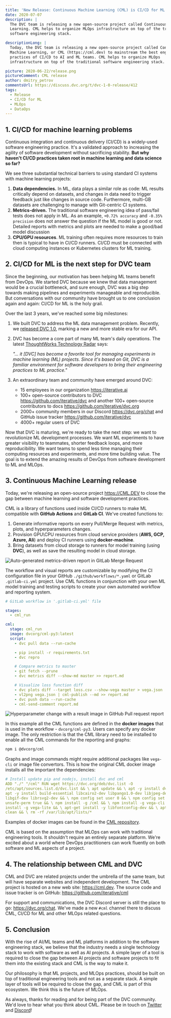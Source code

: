 ```yaml
---
title: 'New Release: Continuous Machine Learning (CML) is CI/CD for ML'
date: 2020-07-07
description: |
  The DVC team is releasing a new open-source project called Continuous Machine
  Learning. CML helps to organize MLOps infrastructure on top of the traditional
  software engineering stack.

descriptionLong: |
  Today, the DVC team is releasing a new open-source project called Continuous
  Machine Learning, or CML (https://cml.dev) to mainstream the best engineering
  practices of CI/CD to AI and ML teams. CML helps to organize MLOps
  infrastructure on top of the traditional software engineering stack.

picture: 2020-06-22/release.png
pictureComment: CML release
author: dmitry_petrov
commentsUrl: https://discuss.dvc.org/t/dvc-1-0-release/412
tags:
  - Release
  - CI/CD for ML
  - MLOps
  - DataOps
---
```


## 1. CI/CD for machine learning problems

Continuous integration and continuous delivery (CI/CD) is a widely-used software
engineering practice. It's a validated approach to increasing the agility of
software development without sacrificing stability. **But why haven't CI/CD
practices taken root in machine learning and data science so far?**

We see three substantial technical barriers to using standard CI systems with
machine learning projects:

1. **Data dependencies.** In ML, data plays a similar role as code: ML results
   critically depend on datasets, and changes in data need to trigger feedback
   just like changes in source code. Furthermore, multi-GB datasets are
   challenging to manage with Git-centric CI systems.
2. **Metrics-driven.** The traditional software engineering idea of pass/fail
   tests does not apply in ML. As an example, `+0.72% accuracy` and
   `-0.35% precision` does not answer the question if the ML model is good or
   not. Detailed reports with metrics and plots are needed to make a good/bad
   model discussion
3. **CPU/GPU resources**. ML training often requires more resources to train
   then is typical to have in CI/CD runners. CI/CD must be connected with cloud
   computing instances or Kubernetes clusters for ML training.

## 2. CI/CD for ML is the next step for DVC team

Since the beginning, our motivation has been helping ML teams benefit from
DevOps. We started DVC because we knew that data management would be a crucial
bottleneck, and sure enough, DVC was a big step towards making pipelines and
experiments manageable and reproducible. But conversations with our community
have brought us to one conclusion again and again: CI/CD for ML is the holy
grail.

Over the last 3 years, we've reached some big milestones:

1. We built DVC to address the ML data management problem. Recently, we
   [released DVC 1.0](https://dvc.org/blog/dvc-1-0-release), marking a new and
   more stable era for our API.
2. DVC has become a core part of many ML team's daily operations. The latest
   [ThoughtWorks Technology Radar](https://www.thoughtworks.com/radar/tools)
   says:

   _"... it [DVC] has become a favorite tool for managing experiments in machine
   learning (ML) projects. Since it's based on Git, DVC is a familiar
   environment for software developers to bring their engineering practices to
   ML practice."_

3. An extraordinary team and community have emerged around DVC:
   - 15 employees in our organization https://iterative.ai
   - 100+ open-source contributors to DVC https://github.com/iterative/dvc and
     another 100+ open-source contributors to docs
     https://github.com/iterative/dvc.org
   - 2000+ community members in our Discord https://dvc.org/chat and GitHub
     issue tracker https://github.com/iterative/dvc
   - 4000+ regular users of DVC

Now that DVC is maturing, we're ready to take the next step: we want to
revolutionize ML development processes. We want ML experiments to have greater
visibility to teammates, shorter feedback loops, and more reproducibility. We
want teams to spend less time managing their computing resources and
experiments, and more time building value. The goal is to extend the amazing
results of DevOps from software development to ML and MLOps.

## 3. Continuous Machine Learning release

Today, we're releasing an open-source project https://CML.DEV to close the gap
between machine learning and software development practices.

CML is a library of functions used inside CI/CD runners to make ML compatible
with **GitHub Actions** and **GitLab CI**. We've created functions to:

1. Generate informative reports on every Pull/Merge Request with metrics, plots,
   and hyperparameters changes.
2. Provision GPU\CPU resources from cloud service providers (**AWS, GCP, Azure,
   Ali**) and deploy CI runners using **docker-machine**.
3. Bring datasets from cloud storage to runners for model training (using
   **DVC**), as well as save the resulting model in cloud storage.

![Auto-generated metrics-driven report in GitLab Merge Request](/uploads/images/2020-07-07/cml-report-metrics.png)

The workflow and visual reports are customizable by modifying the CI
configuration file in your GitHub `./github/workflows/*.yaml` or GitLab
`.gitlab-ci.yml` project. Use CML functions in conjunction with your own ML
model training and testing scripts to create your own automated workflow and
reporting system.

```yaml
# GitLab workflow in '.gitlab-ci.yml' file

stages:
  - cml_run

cml:
  stage: cml_run
  image: dvcorg/cml-py3:latest
  script:
    - dvc pull data --run-cache

    - pip install -r requirements.txt
    - dvc repro

    # Compare metrics to master
    - git fetch --prune
    - dvc metrics diff --show-md master >> report.md

    # Visualize loss function diff
    - dvc plots diff --target loss.csv --show-vega master > vega.json
    - vl2png vega.json | cml-publish --md >> report.md
    - dvc push data --run-cache
    - cml-send-comment report.md
```

![Hyperparameter change with a result image in GitHub Pull request report](/uploads/images/2020-07-07/cml-report-params.png)

In this example all the CML functions are defined in the **docker images** that
is used in the workflow - `dvcorg/cml-py3`. Users can specify any docker image.
The only restriction is that the CML library need to be installed to enable all
the CML commands for the reporting and graphs:

```bash
npm i @dvcorg/cml
```

Graphs and image commands might require additional packages like `vega-cli` or
image file convertors. This is how the original CML docker image installs all
the important the dependencies:

```yaml
# Install update pip and nodejs, install dvc and cml
ADD "./" "/cml" RUN wget https://dvc.org/deb/dvc.list -O
/etc/apt/sources.list.d/dvc.list && \ apt update && \ apt -y install dvc && \
apt -y install build-essential libcairo2-dev libpango1.0-dev libjpeg-dev
libgif-dev librsvg2-dev && \ npm config set user 0 && \ npm config set
unsafe-perm true && \ npm install -g /cml && \ npm install -g vega-cli && \ npm
install -g vega-lite && \ apt-get install -y libfontconfig-dev && \ apt-get
clean && \ rm -rf /var/lib/apt/lists/*
```

Examples of docker images can be found in the
[CML repository](https://github.com/iterative/cml/).

CML is based on the assumption that MLOps can work with traditional engineering
tools. It shouldn't require an entirely separate platform. We're excited about a
world where DevOps practitioners can work fluently on both software and ML
aspects of a project.

## 4. The relationship between CML and DVC

CML and DVC are related projects under the umbrella of the same team, but will
have separate websites and independent development. The CML project is hosted on
a new web site: https://cml.dev. The source code and issue tracker is on GitHub:
https://github.com/iterative/cml

For support and communications, the DVC Discord server is still the place to go:
https://dvc.org/chat. We've made a new `#cml` channel there to discuss CML,
CI/CD for ML and other MLOps related questions.

## 5. Conclusion

With the rise of AI/ML teams and ML platforms in addition to the software
engineering stack, we believe that the industry needs a single technology stack
to work with software as well as AI projects. A simple layer of a tool is
required to close the gap between AI projects and software projects to fit them
into the existing stack and CML is the way to make it.

Our philosophy is that ML projects, and MLOps practices, should be built on top
of traditional engineering tools and not as a separate stack. A simple layer of
tools will be required to close the gap, and CML is part of this ecosystem. We
think this is the future of MLOps.

As always, thanks for reading and for being part of the DVC community. We'd love
to hear what you think about CML. Please be in touch on
[Twitter](https://twitter.com/dvcorg) and [Discord](https://dvc.org/chat)!
